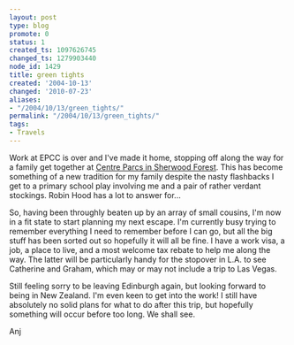 ```yaml
---
layout: post
type: blog
promote: 0
status: 1
created_ts: 1097626745
changed_ts: 1279903440
node_id: 1429
title: green tights
created: '2004-10-13'
changed: '2010-07-23'
aliases:
- "/2004/10/13/green_tights/"
permalink: "/2004/10/13/green_tights/"
tags:
- Travels
---
```

Work at EPCC is over and I've made it home, stopping off along the way for a family get together at [Centre Parcs in Sherwood Forest](http://www.centerparcs.co.uk/b2b/sf_location.jsp).  This has become something of a new tradition for my family despite the nasty flashbacks I get to a primary school play involving me and a pair of rather verdant stockings.  Robin Hood has a lot to answer for...
<!--break-->
So, having been throughly beaten up by an array of small cousins, I'm now in a fit state to start planning my next escape.  I'm currently busy trying to remember everything I need to remember before I can go, but all the big stuff has been sorted out so hopefully it will all be fine.  I have a work visa, a job, a place to live, and a most welcome tax rebate to help me along the way.  The latter will be particularly handy for the stopover in L.A. to see Catherine and Graham, which may or may not include a trip to Las Vegas.

Still feeling sorry to be leaving Edinburgh again, but looking forward to being in New Zealand.  I'm even keen to get into the work!  I still have absolutely no solid plans for what to do after this trip, but hopefully something will occur before too long. We shall see.

Anj
